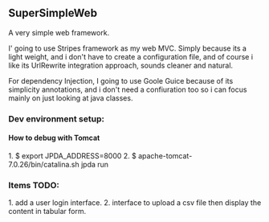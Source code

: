 SuperSimpleWeb
--------------

A very simple web framework.

I' going to use  Stripes framework as my web MVC. Simply because its a light weight, 
and i don't have to create a configuration file, and of course i like its UrlRewrite integration approach, 
sounds cleaner and natural.

For dependency Injection, I going to use Goole Guice because of its simplicity annotations, and i don't need a confiuration too so i can focus mainly on just looking at java classes.

<h3>Dev environment setup:</h3>
<h4>How to debug with Tomcat</h4>
1. $ export JPDA_ADDRESS=8000
2. $ apache-tomcat-7.0.26/bin/catalina.sh jpda run

<h3>Items TODO:</h3>
1. add a user login interface.
2. interface to upload a csv file then display the content in tabular form.
